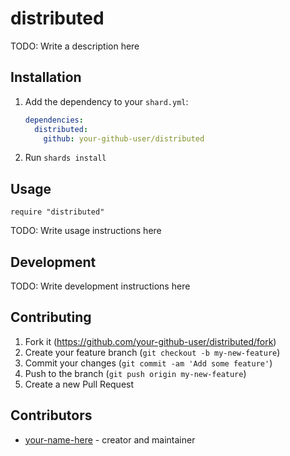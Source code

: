 # distributed

TODO: Write a description here

## Installation

1. Add the dependency to your `shard.yml`:

   ```yaml
   dependencies:
     distributed:
       github: your-github-user/distributed
   ```

2. Run `shards install`

## Usage

```crystal
require "distributed"
```

TODO: Write usage instructions here

## Development

TODO: Write development instructions here

## Contributing

1. Fork it (<https://github.com/your-github-user/distributed/fork>)
2. Create your feature branch (`git checkout -b my-new-feature`)
3. Commit your changes (`git commit -am 'Add some feature'`)
4. Push to the branch (`git push origin my-new-feature`)
5. Create a new Pull Request

## Contributors

- [your-name-here](https://github.com/your-github-user) - creator and maintainer
